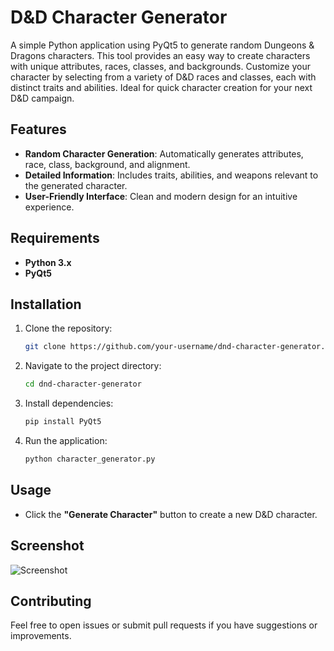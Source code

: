 # D&D Character Generator

A simple Python application using PyQt5 to generate random Dungeons & Dragons characters. This tool provides an easy way to create characters with unique attributes, races, classes, and backgrounds. Customize your character by selecting from a variety of D&D races and classes, each with distinct traits and abilities. Ideal for quick character creation for your next D&D campaign.

## Features

- **Random Character Generation**: Automatically generates attributes, race, class, background, and alignment.
- **Detailed Information**: Includes traits, abilities, and weapons relevant to the generated character.
- **User-Friendly Interface**: Clean and modern design for an intuitive experience.

## Requirements

- **Python 3.x**
- **PyQt5**

## Installation

1. Clone the repository:
    ```bash
    git clone https://github.com/your-username/dnd-character-generator.git
    ```

2. Navigate to the project directory:
    ```bash
    cd dnd-character-generator
    ```

3. Install dependencies:
    ```bash
    pip install PyQt5
    ```

4. Run the application:
    ```bash
    python character_generator.py
    ```

## Usage

- Click the **"Generate Character"** button to create a new D&D character.

## Screenshot

![Screenshot](https://ibb.co/1fbzBWs)

## Contributing

Feel free to open issues or submit pull requests if you have suggestions or improvements.
